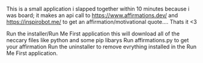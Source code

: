 This is a small application i slapped together within 10 minutes because i was board; it makes an api call to https://www.affirmations.dev/ and https://inspirobot.me/ to get an affirmation/motivational quote.... Thats it <3

Run the installer/Run Me First application this will download all of the neccary files like python and some pip libarys
Run affirmations.py to get your affirmation
Run the uninstaller to remove evrything installed in the Run Me First application.

